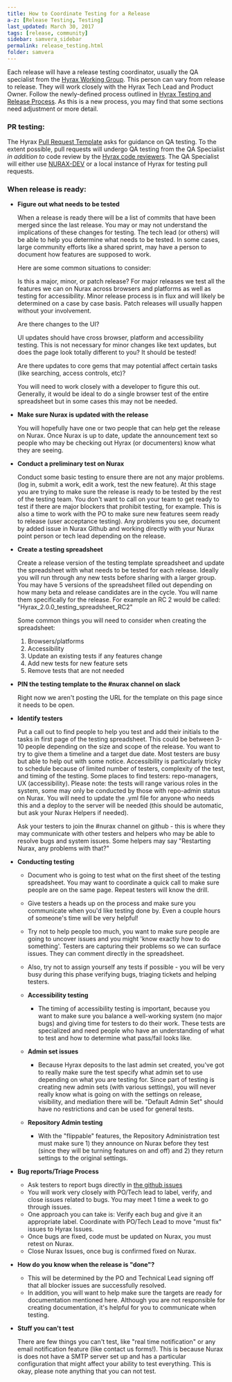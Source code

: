 ```yaml
---
title: How to Coordinate Testing for a Release
a-z: [Release Testing, Testing]
last_updated: March 30, 2017
tags: [release, community]
sidebar: samvera_sidebar
permalink: release_testing.html
folder: samvera
---
```


Each release will have a release testing coordinator, usually the QA specialist from the [Hyrax Working Group](https://wiki.duraspace.org/display/samvera/Hyrax+Working+Group). This person can vary from release to release. They will work closely with the Hyrax Tech Lead and Product Owner. Follow the newly-defined process outlined in [Hyrax Testing and Release Process](/release_process.html). As this is a new process, you may find that some sections need adjustment or more detail.

### PR testing:

The Hyrax [Pull Request Template](https://github.com/samvera/hyrax/blob/master/.github/PULL_REQUEST_TEMPLATE.md) asks for guidance on QA testing. To the extent possible, pull requests will undergo QA testing from the QA Specialist _in addition to_ code review by the [Hyrax code reviewers](https://github.com/orgs/samvera/teams/hyrax-code-reviewers). The QA Specialist will either use [NURAX-DEV](https://nurax-dev.curationexperts.com) or a local instance of Hyrax for testing pull requests.


### When release is ready:

  - **Figure out what needs to be tested**

    When a release is ready there will be a list of commits that have been merged since the last release. You may or may not understand the implications of these changes for testing. The tech lead (or others) will be able to help you determine what needs to be tested. In some cases, large community efforts like a shared sprint, may have a person to document how features are supposed to work.

    Here are some common situations to consider:

    Is this a major, minor, or patch release? For major releases we test all the features we can on Nurax across browsers and platforms as well as testing for accessibility. Minor release process is in flux and will likely be determined on a case by case basis. Patch releases will usually happen without your involvement.

    Are there changes to the UI?

    UI updates should have cross browser, platform and accessibility testing. This is not necessary for minor changes like text updates, but does the page look totally different to you? It should be tested!

    Are there updates to core gems that may potential affect certain tasks (like searching, access controls, etc)?

    You will need to work closely with a developer to figure this out. Generally, it would be ideal to do a single browser test of the entire spreadsheet but in some cases this may not be needed.

  - **Make sure Nurax is updated with the release**

    You will hopefully have one or two people that can help get the release on Nurax. Once Nurax is up to date, update the announcement text so people who may be checking out Hyrax (or documenters) know what they are seeing.

  - **Conduct a preliminary test on Nurax**

    Conduct some basic testing to ensure there are not any major problems. (log in, submit a work, edit a work, test the new feature). At this stage you are trying to make sure the release is ready to be tested by the rest of the testing team. You don't want to call on your team to get ready to test if there are major blockers that prohibit testing, for example. This is also a time to work with the PO to make sure new features seem ready to release (user acceptance testing). Any problems you see, document by added issue in Nurax Github and working directly with your Nurax point person or tech lead depending on the release.

  - **Create a testing spreadsheet**

    Create a release version of the testing template spreadsheet and update the spreadsheet with what needs to be tested for each release. Ideally you will run through any new tests before sharing with a larger group. You may have 5 versions of the spreadsheet filled out depending on how many beta and release candidates are in the cycle. You will name them specifically for the release. For example an RC 2 would be called: "Hyrax_2.0.0_testing_spreadsheet_RC2"

    Some common things you will need to consider when creating the spreadsheet:

    1. Browsers/platforms
    2. Accessibility
    3. Update an existing tests if any features change
    4. Add new tests for new feature sets
    5. Remove tests that are not needed

  - **PIN the testing template to the #nurax channel on slack**

    Right now we aren't posting the URL for the template on this page since it needs to be open.

  - **Identify testers**

    Put a call out to find people to help you test and add their initials to the tasks in first page of the testing spreadsheet. This could be between 3-10 people depending on the size and scope of the release. You want to try to give them a timeline and a target due date. Most testers are busy but able to help out with some notice. Accessibility is particularly tricky to schedule because of limited number of testers, complexity of the test, and timing of the testing. Some places to find testers: repo-managers, UX (accessibility). Please note: the tests will range various roles in the system, some may only be conducted by those with repo-admin status on Nurax. You will need to update the .yml file for anyone who needs this and a deploy to the server will be needed (this should be automatic, but ask your Nurax Helpers if needed).

    Ask your testers to join the #nurax channel on github - this is where they may communicate with other testers and helpers who may be able to resolve bugs and system issues. Some helpers may say "Restarting Nurax, any problems with that?"

- **Conducting testing**

  - Document who is going to test what on the first sheet of the testing spreadsheet. You may want to coordinate a quick call to make sure people are on the same page. Repeat testers will know the drill.

  - Give testers a heads up on the process and make sure you communicate when you'd like testing done by. Even a couple hours of someone's time will be very helpful!

  - Try not to help people too much, you want to make sure people are going to uncover issues and you might 'know exactly how to do something'. Testers are capturing their problems so we can surface issues. They can comment directly in the spreadsheet.

  - Also, try not to assign yourself any tests if possible - you will be very busy during this phase verifying bugs, triaging tickets and helping testers.

  - **Accessibility testing**

    - The timing of accessibility testing is important, because you want to make sure you balance a well-working system (no major bugs) and giving time for testers to do their work. These tests are specialized and need people who have an understanding of what to test and how to determine what pass/fail looks like.

  - **Admin set issues**

    - Because Hyrax deposits to the last admin set created, you've got to really make sure the test specify what admin set to use depending on what you are testing for. Since part of testing is creating new admin sets (with various settings), you will never really know what is going on with the settings on release, visibility, and mediation there will be. "Default Admin Set" should have no restrictions and can be used for general tests.

  - **Repository Admin testing**

    - With the "flippable" features, the Repository Administration test must make sure 1) they announce on Nurax before they test (since they will be turning features on and off) and 2) they return settings to the original settings.

- **Bug reports/Triage Process**

  - Ask testers to report bugs directly in [the github issues](https://github.com/curationexperts/nurax/issues)
  - You will work very closely with PO/Tech lead to label, verify, and close issues related to bugs. You may meet 1 time a week to go through issues.
  - One approach you can take is: Verify each bug and give it an appropriate label. Coordinate with PO/Tech Lead to move "must fix" issues to Hyrax Issues.
  - Once bugs are fixed, code must be updated on Nurax, you must retest on Nurax.
  - Close Nurax Issues, once bug is confirmed fixed on Nurax.

- **How do you know when the release is "done"?**

  - This will be determined by the PO and Technical Lead signing off that all blocker issues are successfully resolved.
  - In addition, you will want to help make sure the targets are ready for documentation mentioned here.  Although you are not responsible for creating documentation, it's helpful for you to communicate when testing.

- **Stuff you can't test**

  There are few things you can't test, like "real time notification" or any email notification feature (like contact us forms!). This is because Nurax is does not have a SMTP server set up and has a particular configuration that might affect your ability to test everything. This is okay, please note anything that you can not test.
